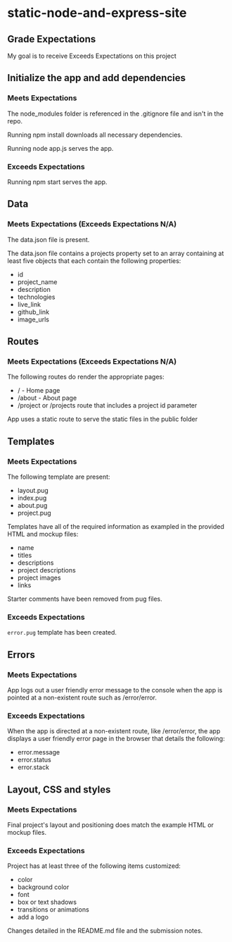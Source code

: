 # static-node-and-express-site

## Grade Expectations

My goal is to receive Exceeds Expectations on this project

## Initialize the app and add dependencies

### Meets Expectations

The node_modules folder is referenced in the .gitignore file and isn't in the repo.

Running npm install downloads all necessary dependencies.

Running node app.js serves the app.

### Exceeds Expectations

Running npm start serves the app.

## Data

### Meets Expectations (Exceeds Expectations N/A)

The data.json file is present.

The data.json file contains a projects property set to an array containing at least five objects that each contain the following properties:

  - id
  - project_name
  - description
  - technologies
  - live_link
  - github_link
  - image_urls


## Routes

### Meets Expectations (Exceeds Expectations N/A)

The following routes do render the appropriate pages:

  - / - Home page
  - /about - About page
  - /project or /projects route that includes a project id parameter

App uses a static route to serve the static files in the public folder

## Templates

### Meets Expectations

The following template are present:

  - layout.pug
  - index.pug
  - about.pug
  - project.pug

Templates have all of the required information as exampled in the provided HTML and mockup files:

  - name
  - titles
  - descriptions
  - project descriptions
  - project images
  - links

Starter comments have been removed from pug files.

### Exceeds Expectations

`error.pug` template has been created.

## Errors

### Meets Expectations

App logs out a user friendly error message to the console when the app is pointed at a non-existent route such as /error/error.

### Exceeds Expectations

When the app is directed at a non-existent route, like /error/error, the app displays a user friendly error page in the browser that details the following:

  - error.message
  - error.status
  - error.stack

## Layout, CSS and styles

### Meets Expectations

Final project's layout and positioning does match the example HTML or mockup files.

### Exceeds Expectations

Project has at least three of the following items customized:

  - color
  - background color
  - font
  - box or text shadows
  - transitions or animations
  - add a logo

Changes detailed in the README.md file and the submission notes.